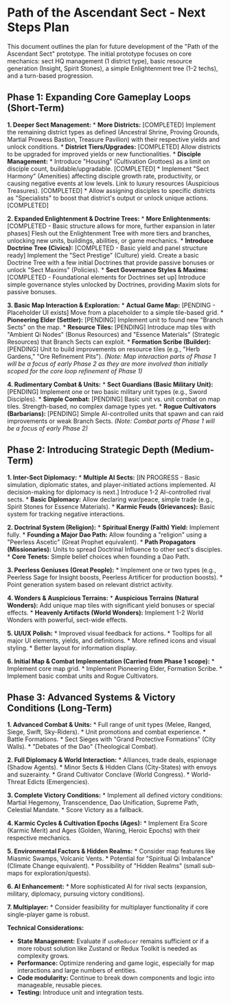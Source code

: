 # Path of the Ascendant Sect - Next Steps Plan

This document outlines the plan for future development of the "Path of the Ascendant Sect" prototype. The initial prototype focuses on core mechanics: sect HQ management (1 district type), basic resource generation (Insight, Spirit Stones), a simple Enlightenment tree (1-2 techs), and a turn-based progression.

## Phase 1: Expanding Core Gameplay Loops (Short-Term)

**1. Deeper Sect Management:**
    *   **More Districts:** [COMPLETED] Implement the remaining district types as defined (Ancestral Shrine, Proving Grounds, Martial Prowess Bastion, Treasure Pavilion) with their respective yields and unlock conditions.
    *   **District Tiers/Upgrades:** [COMPLETED] Allow districts to be upgraded for improved yields or new functionalities.
    *   **Disciple Management:**
        *   Introduce "Housing" (Cultivation Grottoes) as a limit on disciple count, buildable/upgradable. [COMPLETED]
        *   Implement "Sect Harmony" (Amenities) affecting disciple growth rate, productivity, or causing negative events at low levels. Link to luxury resources (Auspicious Treasures). [COMPLETED]
        *   Allow assigning disciples to specific districts as "Specialists" to boost that district's output or unlock unique actions. [COMPLETED]

**2. Expanded Enlightenment & Doctrine Trees:**
    *   **More Enlightenments:** [COMPLETED - Basic structure allows for more, further expansion in later phases] Flesh out the Enlightenment Tree with more tiers and branches, unlocking new units, buildings, abilities, or game mechanics.
    *   **Introduce Doctrine Tree (Civics):** [COMPLETED - Basic yield and panel structure ready] Implement the "Sect Prestige" (Culture) yield. Create a basic Doctrine Tree with a few initial Doctrines that provide passive bonuses or unlock "Sect Maxims" (Policies).
    *   **Sect Governance Styles & Maxims:** [COMPLETED - Foundational elements for Doctrines set up] Introduce simple governance styles unlocked by Doctrines, providing Maxim slots for passive bonuses.

**3. Basic Map Interaction & Exploration:**
    *   **Actual Game Map:** [PENDING - Placeholder UI exists] Move from a placeholder to a simple tile-based grid.
    *   **Pioneering Elder (Settler):** [PENDING] Implement unit to found new "Branch Sects" on the map.
    *   **Resource Tiles:** [PENDING] Introduce map tiles with "Ambient Qi Nodes" (Bonus Resources) and "Essence Materials" (Strategic Resources) that Branch Sects can exploit.
    *   **Formation Scribe (Builder):** [PENDING] Unit to build improvements on resource tiles (e.g., "Herb Gardens," "Ore Refinement Pits").
    *(Note: Map interaction parts of Phase 1 will be a focus of early Phase 2 as they are more involved than initially scoped for the core loop refinement of Phase 1)*

**4. Rudimentary Combat & Units:**
    *   **Sect Guardians (Basic Military Unit):** [PENDING] Implement one or two basic military unit types (e.g., Sword Disciples).
    *   **Simple Combat:** [PENDING] Basic unit vs. unit combat on map tiles. Strength-based, no complex damage types yet.
    *   **Rogue Cultivators (Barbarians):** [PENDING] Simple AI-controlled units that spawn and can raid improvements or weak Branch Sects.
    *(Note: Combat parts of Phase 1 will be a focus of early Phase 2)*

## Phase 2: Introducing Strategic Depth (Medium-Term)

**1. Inter-Sect Diplomacy:**
    *   **Multiple AI Sects:** [IN PROGRESS - Basic simulation, diplomatic states, and player-initiated actions implemented. AI decision-making for diplomacy is next.] Introduce 1-2 AI-controlled rival sects.
    *   **Basic Diplomacy:** Allow declaring war/peace, simple trade (e.g., Spirit Stones for Essence Materials).
    *   **Karmic Feuds (Grievances):** Basic system for tracking negative interactions.

**2. Doctrinal System (Religion):**
    *   **Spiritual Energy (Faith) Yield:** Implement fully.
    *   **Founding a Major Dao Path:** Allow founding a "religion" using a "Peerless Ascetic" (Great Prophet equivalent).
    *   **Path Propagators (Missionaries):** Units to spread Doctrinal Influence to other sect's disciples.
    *   **Core Tenets:** Simple belief choices when founding a Dao Path.

**3. Peerless Geniuses (Great People):**
    *   Implement one or two types (e.g., Peerless Sage for Insight boosts, Peerless Artificer for production boosts).
    *   Point generation system based on relevant district activity.

**4. Wonders & Auspicious Terrains:**
    *   **Auspicious Terrains (Natural Wonders):** Add unique map tiles with significant yield bonuses or special effects.
    *   **Heavenly Artifacts (World Wonders):** Implement 1-2 World Wonders with powerful, sect-wide effects.

**5. UI/UX Polish:**
    *   Improved visual feedback for actions.
    *   Tooltips for all major UI elements, yields, and definitions.
    *   More refined icons and visual styling.
    *   Better layout for information display.

**6. Initial Map & Combat Implementation (Carried from Phase 1 scope):**
    *   Implement core map grid.
    *   Implement Pioneering Elder, Formation Scribe.
    *   Implement basic combat units and Rogue Cultivators.

## Phase 3: Advanced Systems & Victory Conditions (Long-Term)

**1. Advanced Combat & Units:**
    *   Full range of unit types (Melee, Ranged, Siege, Swift, Sky-Riders).
    *   Unit promotions and combat experience.
    *   Battle Formations.
    *   Sect Sieges with "Grand Protective Formations" (City Walls).
    *   "Debates of the Dao" (Theological Combat).

**2. Full Diplomacy & World Interaction:**
    *   Alliances, trade deals, espionage (Shadow Agents).
    *   Minor Sects & Hidden Clans (City-States) with envoys and suzerainty.
    *   Grand Cultivator Conclave (World Congress).
    *   World-Threat Edicts (Emergencies).

**3. Complete Victory Conditions:**
    *   Implement all defined victory conditions: Martial Hegemony, Transcendence, Dao Unification, Supreme Path, Celestial Mandate.
    *   Score Victory as a fallback.

**4. Karmic Cycles & Cultivation Epochs (Ages):**
    *   Implement Era Score (Karmic Merit) and Ages (Golden, Waning, Heroic Epochs) with their respective mechanics.

**5. Environmental Factors & Hidden Realms:**
    *   Consider map features like Miasmic Swamps, Volcanic Vents.
    *   Potential for "Spiritual Qi Imbalance" (Climate Change equivalent).
    *   Possibility of "Hidden Realms" (small sub-maps for exploration/quests).

**6. AI Enhancement:**
    *   More sophisticated AI for rival sects (expansion, military, diplomacy, pursuing victory conditions).

**7. Multiplayer:**
    *   Consider feasibility for multiplayer functionality if core single-player game is robust.

**Technical Considerations:**

*   **State Management:** Evaluate if `useReducer` remains sufficient or if a more robust solution like Zustand or Redux Toolkit is needed as complexity grows.
*   **Performance:** Optimize rendering and game logic, especially for map interactions and large numbers of entities.
*   **Code modularity:** Continue to break down components and logic into manageable, reusable pieces.
*   **Testing:** Introduce unit and integration tests.